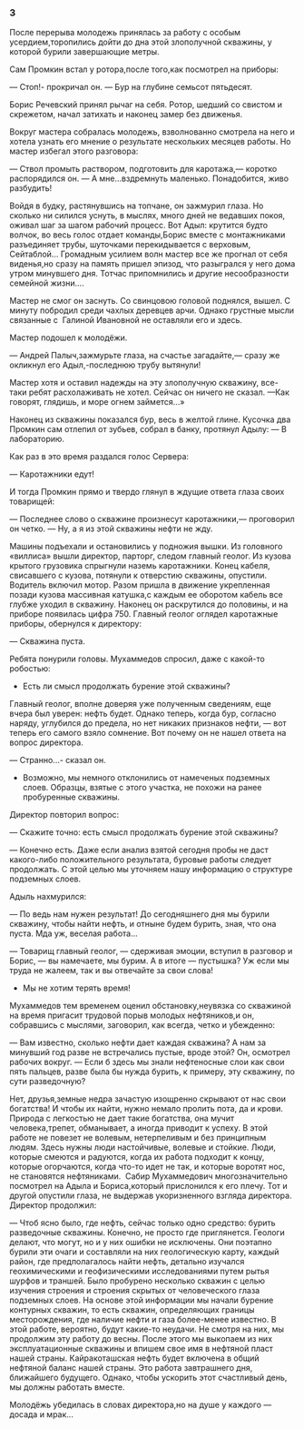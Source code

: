 ### 3

После перерыва молодежь принялась за работу с особым усердием,торопились дойти до дна этой злополучной скважины, у которой бурили завершающие метры.

Сам Промкин встал у ротора,после того,как посмотрел на приборы:

— Стоп!- прокричал он.
— Бур на глубине семьсот пятьдесят.

Борис Речевский принял рычаг на себя.
Ротор, шедший со свистом и скрежетом, начал затихать и наконец замер без движенья.

Вокруг мастера собралась молодежь, взволнованно смотрела на него и хотела узнать его мнение о результате нескольких месяцев работы.
Но мастер избегал этого разговора:

— Ствол промыть раствором, подготовить для каротажа,— коротко распорядился он.
— А мне...вздремнуть маленько.
Понадобится, живо разбудить!

Войдя в будку, растянувшись на топчане, он зажмурил глаза.
Но сколько ни силился уснуть, в мыслях, много дней не ведавших покоя, оживал шаг за шагом рабочий процесс.
Вот Адыл: крутится будто волчок, во весь голос отдает команды,Борис вместе с монтажниками разъединяет трубы, шуточками перекидывается с верховым, Сейтаблой...
Громадным усилием волн мастер все же прогнал от себя виденья,но сразу на память пришел эпизод, что разыгрался у него дома утром минувшего дня.
Тотчас припомнились и другие несообразности семейной жизни....

Мастер не смог он заснуть.
Со свинцовою головой поднялся, вышел.
С минуту побродил среди чахлых деревцев арчи.
Однако грустные мысли связанные с  Галиной Ивановной не оставляли его и здесь.

Мастер подошел к молодёжи.

— Андрей Палыч,зажмурьте глаза, на счастье загадайте,— сразу же окликнул его Адыл,-последнюю трубу вытянули!

Мастер хотя и оставил надежды на эту злополучную скважину, все-таки ребят расхолаживать не хотел.
Сейчас он ничего не сказал.
—Как говорят, глядишь, и море огнем займется...»

Наконец из скважины показался бур, весь в желтой глине.
Кусочка два Промкин сам отлепил от зубьев, собрал в банку, протянул Адылу:
— В лабораторию.

Как раз в это время раздался голос Сервера:

— Каротажники едут!

И тогда Промкин прямо и твердо глянул в ждущие ответа глаза своих товарищей:

— Последнее слово о скважине произнесут каротажники,— проговорил он четко.
— Ну, а я из этой скважины нефти не жду.

Машины подъехали и остановились у подножия вышки.
Из головного «виллиса» вышли директор, парторг, следом главный геолог.
Из кузова крытого грузовика спрыгнули наземь каротажники.
Конец кабеля, свисавшего с кузова, потянули к отверстию скважины, опустили.
Водитель включил мотор.
Разом пришла в движение укрепленная позади кузова массивная катушка,с каждым ее оборотом кабель все глубже уходил в скважину.
Наконец он раскрутился до половины, и на приборе появилась цифра 750.
Главный геолог оглядел каротажные приборы, обернулся к директору:

— Скважина пуста.

Ребята понурили головы.
Мухаммедов спросил, даже с какой-то робостью:

- Есть ли смысл продолжать бурение этой скважины?

Главный геолог, вполне доверяя уже полученным сведениям, еще вчера был уверен: нефть будет.
Однако теперь, когда бур, согласно наряду, углубился до предела, но нет никаких признаков нефти, — вот теперь его самого взяло сомнение.
Вот почему он не нашел ответа на вопрос директора.

— Странно...- сказал он.
- Возможно, мы немного отклонились от намеченых подземных слоев.
Образцы, взятые с этого участка, не похожи на ранее пробуренные скважины.

Директор повторил вопрос:

— Скажите точно: есть смысл продолжать бурение этой скважины? 

— Конечно есть.
Даже если анализ взятой сегодня пробы не даст какого-либо положительного результата, буровые работы следует продолжать.
С этой целью мы уточняем нашу информацию о структуре подземных слоев.

Адыль нахмурился:

— По ведь нам нужен результат!
До сегодняшнего дня мы бурили скважину, чтобы найти нефть, и отныне будем бурить, зная, что она пуста.
Мда уж, веселая работа...

— Товарищ главный геолог, — сдерживая эмоции, вступил в разговор и Борис, — вы намечаете, мы бурим.
А в итоге — пустышка?
Уж если мы труда не жалеем, так и вы отвечайте за свои слова!





- Мы не хотим терять время!

Мухаммедов тем временем оценил обстановку,неувязка со скважиной на время пригасит трудовой порыв молодых нефтяников,и он, собравшись с мыслями, заговорил, как всегда, четко и убежденно:

— Вам известно, сколько нефти дает каждая скважина?
А нам за минувший год разве не встречались пустые, вроде этой?
Он, осмотрел рабочих вокруг.
— Если б здесь мы знали нефтеносные слои как свои пять пальцев, разве была бы нужда бурить, к примеру, эту скважину, по сути разведочную?

Нет, друзья,земные недра зачастую изощренно скрывают от нас свои богатства!
И чтобы их найти, нужно немало пролить пота, да и крови.
Природа с легкостью не дает такие богатства, она мучит человека,трепет, обманывает, а иногда приводит к успеху.
В этой работе не повезет не волевым, нетерпеливым и без принципным людям.
Здесь нужны люди настойчивые, волевые и стойкие.
Люди, которые смеются и радуются, когда их работа подходит к концу, которые огорчаются, когда что-то идет не так, и которые воротят нос, не становятся нефтяниками.
 Сабир Мухаммедович многозначительно посмотрел на Адыла и Бориса,который прислонился к его плечу.
Тот и другой опустили глаза, не выдержав укоризненного взгляда директора.
Директор продолжил:

— Чтоб ясно было, где нефть, сейчас только одно средство: бурить разведочные скважины.
Конечно, не просто где приглянется.
Геологи делают, что могут, но и у них ошибки не исключены.
Они поэтапно бурили эти очаги и составляли на них геологическую карту, каждый район, где предполагалось найти нефть, детально изучался геохимическими и геофизическими исследованиями путем рытья шурфов и траншей.
Было пробурено несколько скважин с целью изучения строения и строения скрытых от человеческого глаза подземных слоев.
На основе этой информации мы начали бурение контурных скважин, то есть скважин, определяющих границы месторождения, где наличие нефти и газа более-менее известно.
В этой работе, вероятно, будут какие-то неудачи.
Не смотря на них, мы продолжим эту работу до весны.
После этого мы выкопаем из них эксплуатационные скважины и впишем свое имя в нефтяной пласт нашей страны.
Кайракоташская нефть будет включена в общий нефтяной баланс нашей страны.
Это работа завтрашнего дня, ближайшего будущего.
Однако, чтобы ускорить этот счастливый день, мы должны работать вместе.

Молодёжь убедилась в словах директора,но на душе у каждого — досада и мрак...